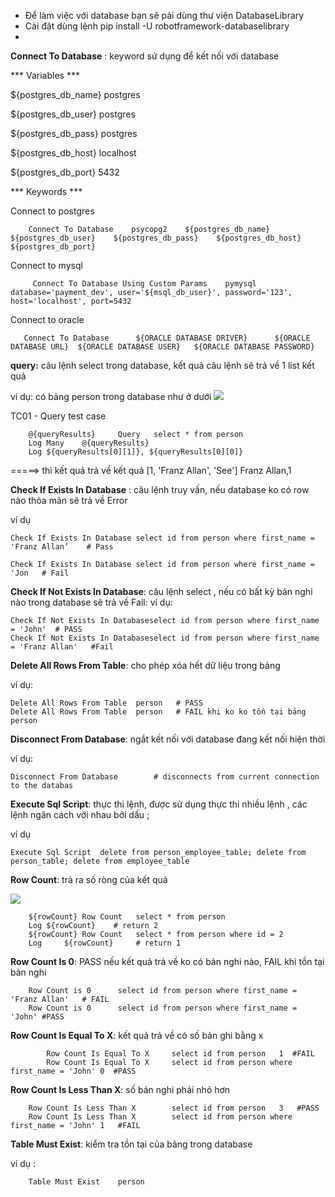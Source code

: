 - Để làm việc với database bạn sẽ pải dùng thư viện DatabaseLibrary 
- Cài đặt dùng lệnh pip install -U robotframework-databaselibrary 
- 
**Connect To Database** : keyword sử dụng để kết nối với database

*** Variables ***

${postgres_db_name}  postgres

${postgres_db_user}  postgres

${postgres_db_pass}  postgres

${postgres_db_host}  localhost

${postgres_db_port}  5432

*** Keywords ***

Connect to postgres

        Connect To Database    psycopg2    ${postgres_db_name}    ${postgres_db_user}    ${postgres_db_pass}    ${postgres_db_host}    ${postgres_db_port}

Connect to mysql

         Connect To Database Using Custom Params    pymysql    database='payment_dev', user='${msql_db_user}', password='123', host='localhost', port=5432

Connect to oracle

       Connect To Database      ${ORACLE DATABASE DRIVER}      ${ORACLE DATABASE URL}  ${ORACLE DATABASE USER}   ${ORACLE DATABASE PASSWORD}
       
 **query:** câu lệnh select trong database, kết quả câu lệnh sẽ trả về 1 list kết quả    
 
 ví dụ:  có bảng person trong database như ở dưới
![](https://images.viblo.asia/dd314f7b-9f61-4c62-aa4c-3699340c311a.png)

TC01 - Query test case

        @{queryResults}		Query	select * from person
        Log Many	@{queryResults}
        Log	${queryResults[0][1]}, ${queryResults[0][0]} 

=====> thì kết quả trả về kết quả 
[1, 'Franz Allan', 'See']
Franz Allan,1

**Check If Exists In Database** : câu lệnh truy vấn, nếu database ko có row nào thỏa mãn sẽ trả về Error

ví dụ

    Check If Exists In Database	select id from person where first_name = 'Franz Allan’    # Pass

    Check If Exists In Database	select id from person where first_name = 'Jon   # Fail
    
**Check If Not Exists In Database**: câu lệnh select , nếu có bất kỳ bản nghi nào trong database sẽ trả về Fail:
ví dụ:

    Check If Not Exists In Databaseselect id from person where first_name = 'John'	# PASS
    Check If Not Exists In Databaseselect id from person where first_name = 'Franz Allan'	#Fail

**Delete All Rows From Table**: cho phép xóa hết dữ liệu trong bảng

ví dụ:

    Delete All Rows From Table	person   # PASS
    Delete All Rows From Table	person   # FAIL khi ko ko tồn tại bảng person

**Disconnect From Database**: ngắt kết nối với database đang kết nối hiện thời

ví dụ:

    Disconnect From Database		# disconnects from current connection to the databas

**Execute Sql Script**: thực thi lệnh, được sử dụng thực thi nhiều lệnh , các lệnh ngăn cách với nhau bởi dấu ;

ví dụ

    Execute Sql Script	delete from person_employee_table; delete from person_table; delete from employee_table

**Row Count**: trả ra số ròng của kết quả

![](https://images.viblo.asia/84093d25-27bd-4366-9f51-6512c1079dec.png)

        ${rowCount}	Row Count	select * from person
        Log	${rowCount}    # return 2
        ${rowCount}	Row Count	select * from person where id = 2
        Log 	${rowCount} 	# return 1

**Row Count Is 0**: PASS nếu kết quả trả về ko có bản nghi nào, FAIL khi tồn tại bản nghi

        Row Count is 0		select id from person where first_name = 'Franz Allan'   # FAIL
        Row Count is 0		select id from person where first_name = 'John'	#PASS

**Row Count Is Equal To X**:  kết quả trả về có số bản ghi bằng x

            Row Count Is Equal To X		select id from person	1  #FAIL
            Row Count Is Equal To X		select id from person where first_name = 'John'	0  #PASS

**Row Count Is Less Than X**: số bản nghi phải nhỏ hơn

        Row Count Is Less Than X		select id from person	3	#PASS
        Row Count Is Less Than X		select id from person where first_name = 'John'	1	#FAIL

**Table Must Exist**: kiểm tra tồn tại của bảng trong database

ví dụ : 	

        Table Must Exist	person